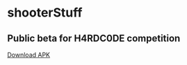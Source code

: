# shooterStuff

## Public beta for H4RDC0DE competition

[Download APK](https://drive.google.com/uc?export=download&id=1HiqhMWMyhAca9PLRCyTbMZoK7Nyy0SoX)
